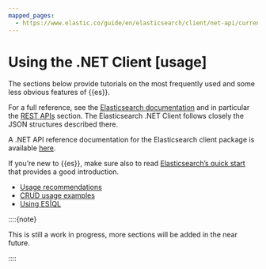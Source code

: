 ```yaml
---
mapped_pages:
  - https://www.elastic.co/guide/en/elasticsearch/client/net-api/current/usage.html
---
```


# Using the .NET Client [usage]

The sections below provide tutorials on the most frequently used and some less obvious features of {{es}}.

For a full reference, see the [Elasticsearch documentation](docs-content://get-started/index.md) and in particular the [REST APIs](elasticsearch://reference/elasticsearch/rest-apis/index.md) section. The Elasticsearch .NET Client follows closely the JSON structures described there.

A .NET API reference documentation for the Elasticsearch client package is available [here](https://elastic.github.io/elasticsearch-net).

If you’re new to {{es}}, make sure also to read [Elasticsearch’s quick start](docs-content://solutions/search/get-started.md) that provides a good introduction.

* [Usage recommendations](/reference/recommendations.md)
* [CRUD usage examples](/reference/examples.md)
* [Using ES|QL](/reference/esql.md)

::::{note}

This is still a work in progress, more sections will be added in the near future.

::::
